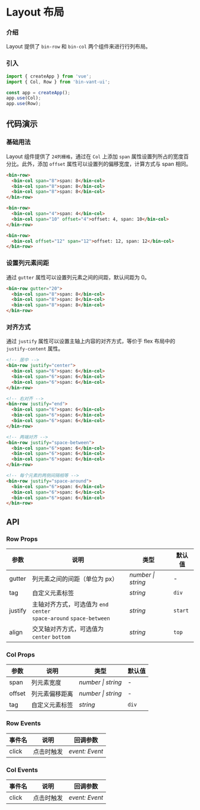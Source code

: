 # Layout 布局

### 介绍

Layout 提供了 `bin-row` 和 `bin-col` 两个组件来进行行列布局。

### 引入

```js
import { createApp } from 'vue';
import { Col, Row } from 'bin-vant-ui';

const app = createApp();
app.use(Col);
app.use(Row);
```

## 代码演示

### 基础用法

Layout 组件提供了 `24列栅格`，通过在 `Col` 上添加 `span` 属性设置列所占的宽度百分比。此外，添加 `offset` 属性可以设置列的偏移宽度，计算方式与 span 相同。

```html
<bin-row>
  <bin-col span="8">span: 8</bin-col>
  <bin-col span="8">span: 8</bin-col>
  <bin-col span="8">span: 8</bin-col>
</bin-row>

<bin-row>
  <bin-col span="4">span: 4</bin-col>
  <bin-col span="10" offset="4">offset: 4, span: 10</bin-col>
</bin-row>

<bin-row>
  <bin-col offset="12" span="12">offset: 12, span: 12</bin-col>
</bin-row>
```

### 设置列元素间距

通过 `gutter` 属性可以设置列元素之间的间距，默认间距为 0。

```html
<bin-row gutter="20">
  <bin-col span="8">span: 8</bin-col>
  <bin-col span="8">span: 8</bin-col>
  <bin-col span="8">span: 8</bin-col>
</bin-row>
```

### 对齐方式

通过 `justify` 属性可以设置主轴上内容的对齐方式，等价于 flex 布局中的 `justify-content` 属性。

```html
<!-- 居中 -->
<bin-row justify="center">
  <bin-col span="6">span: 6</bin-col>
  <bin-col span="6">span: 6</bin-col>
  <bin-col span="6">span: 6</bin-col>
</bin-row>

<!-- 右对齐 -->
<bin-row justify="end">
  <bin-col span="6">span: 6</bin-col>
  <bin-col span="6">span: 6</bin-col>
  <bin-col span="6">span: 6</bin-col>
</bin-row>

<!-- 两端对齐 -->
<bin-row justify="space-between">
  <bin-col span="6">span: 6</bin-col>
  <bin-col span="6">span: 6</bin-col>
  <bin-col span="6">span: 6</bin-col>
</bin-row>

<!-- 每个元素的两侧间隔相等 -->
<bin-row justify="space-around">
  <bin-col span="6">span: 6</bin-col>
  <bin-col span="6">span: 6</bin-col>
  <bin-col span="6">span: 6</bin-col>
</bin-row>
```

## API

### Row Props

| 参数 | 说明 | 类型 | 默认值 |
| --- | --- | --- | --- |
| gutter | 列元素之间的间距（单位为 px） | _number \| string_ | - |
| tag | 自定义元素标签 | _string_ | `div` |
| justify | 主轴对齐方式，可选值为 `end` `center` <br> `space-around` `space-between` | _string_ | `start` |
| align | 交叉轴对齐方式，可选值为 `center` `bottom` | _string_ | `top` |

### Col Props

| 参数   | 说明           | 类型               | 默认值 |
| ------ | -------------- | ------------------ | ------ |
| span   | 列元素宽度     | _number \| string_ | -      |
| offset | 列元素偏移距离 | _number \| string_ | -      |
| tag    | 自定义元素标签 | _string_           | `div`  |

### Row Events

| 事件名 | 说明       | 回调参数       |
| ------ | ---------- | -------------- |
| click  | 点击时触发 | _event: Event_ |

### Col Events

| 事件名 | 说明       | 回调参数       |
| ------ | ---------- | -------------- |
| click  | 点击时触发 | _event: Event_ |
